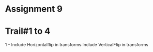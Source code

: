 # Assignment 9

Trail#1 to 4 
=============
1 - 
Include Horizontalflip in transforms
Include VerticalFlip in transforms


